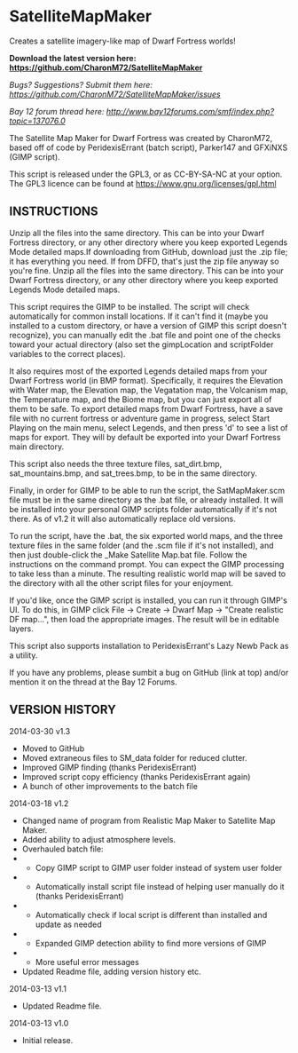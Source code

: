 SatelliteMapMaker
=================

Creates a satellite imagery-like map of Dwarf Fortress worlds!

**Download the latest version here: https://github.com/CharonM72/SatelliteMapMaker**

*Bugs? Suggestions? Submit them here: https://github.com/CharonM72/SatelliteMapMaker/issues*

*Bay 12 forum thread here: http://www.bay12forums.com/smf/index.php?topic=137076.0*

The Satellite Map Maker for Dwarf Fortress was created by CharonM72, based off of code by PeridexisErrant (batch script), Parker147 and GFXiNXS (GIMP script).

This script is released under the GPL3, or as CC-BY-SA-NC at your option.  The GPL3 licence can be found at https://www.gnu.org/licenses/gpl.html


INSTRUCTIONS
--------------


Unzip all the files into the same directory. This can be into your Dwarf Fortress directory, or any other directory where you keep exported Legends Mode detailed maps.If downloading from GitHub, download just the .zip file; it has everything you need. If from DFFD, that's just the zip file anyway so you're fine. Unzip all the files into the same directory. This can be into your Dwarf Fortress directory, or any other directory where you keep exported Legends Mode detailed maps.

This script requires the GIMP to be installed. The script will check automatically for common install locations. If it can't find it (maybe you installed to a custom directory, or have a version of GIMP this script doesn't recognize), you can manually edit the .bat file and point one of the checks toward your actual directory (also set the gimpLocation and scriptFolder variables to the correct places).

It also requires most of the exported Legends detailed maps from your Dwarf Fortress world (in BMP format). Specifically, it requires the Elevation with Water map, the Elevation map, the Vegatation map, the Volcanism map, the Temperature map, and the Biome map, but you can just export all of them to be safe.
To export detailed maps from Dwarf Fortress, have a save file with no current fortress or adventure game in progress, select Start Playing on the main menu, select Legends, and then press 'd' to see a list of maps for export. They will by default be exported into your Dwarf Fortress main directory.

This script also needs the three texture files, sat_dirt.bmp, sat_mountains.bmp, and sat_trees.bmp, to be in the same directory.

Finally, in order for GIMP to be able to run the script, the SatMapMaker.scm file must be in the same directory as the .bat file, or already installed. It will be installed into your personal GIMP scripts folder automatically if it's not there. As of v1.2 it will also automatically replace old versions.

To run the script, have the .bat, the six exported world maps, and the three texture files in the same folder (and the .scm file if it's not installed), and then just double-click the _Make Satellite Map.bat file. Follow the instructions on the command prompt. You can expect the GIMP processing to take less than a minute.
The resulting realistic world map will be saved to the directory with all the other script files for your enjoyment.

If you'd like, once the GIMP script is installed, you can run it through GIMP's UI. To do this, in GIMP click File -> Create -> Dwarf Map -> "Create realistic DF map...", then load the appropriate images. The result will be in editable layers.

This script also supports installation to PeridexisErrant's Lazy Newb Pack as a utility.

If you have any problems, please sumbit a bug on GitHub (link at top) and/or mention it on the thread at the Bay 12 Forums.

VERSION HISTORY
--------------

2014-03-30 v1.3
- Moved to GitHub
- Moved extraneous files to SM_data folder for reduced clutter.
- Improved GIMP finding (thanks PeridexisErrant)
- Improved script copy efficiency (thanks PeridexisErrant again)
- A bunch of other improvements to the batch file

2014-03-18 v1.2
- Changed name of program from Realistic Map Maker to Satellite Map Maker.
- Added ability to adjust atmosphere levels.
- Overhauled batch file:
- - Copy GIMP script to GIMP user folder instead of system user folder
- - Automatically install script file instead of helping user manually do it (thanks PeridexisErrant)
- - Automatically check if local script is different than installed and update as needed
- - Expanded GIMP detection ability to find more versions of GIMP
- - More useful error messages
- Updated Readme file, adding version history etc.

2014-03-13 v1.1
- Updated Readme file.

2014-03-13 v1.0
- Initial release.
